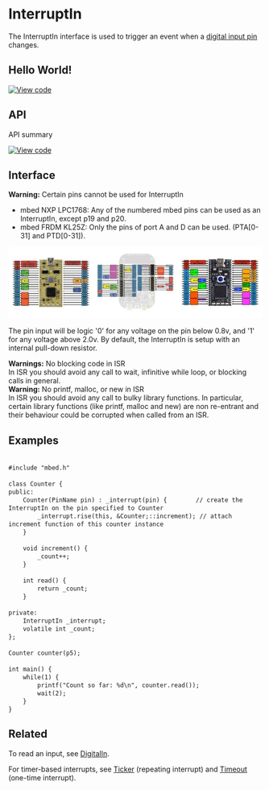 # InterruptIn

The InterruptIn interface is used to trigger an event when a [digital input pin](DigitalIn) changes.

## Hello World!

[![View code](https://www.mbed.com/embed/?url=https://developer.mbed.org/users/mbed_official/code/InterruptIn_HelloWorld/)](https://developer.mbed.org/users/mbed_official/code/InterruptIn_HelloWorld/file/7a20a6aa1f5e/main.cpp) 

## API

API summary

[![View code](https://www.mbed.com/embed/?type=library)](https://developer.mbed.org/users/mbed_official/code/mbed/docs/tip/classmbed_1_1InterruptIn.html) 

## Interface

<span class="warnings">**Warning:** Certain pins cannot be used for InterruptIn
</br>
* mbed NXP LPC1768: Any of the numbered mbed pins can be used as an InterruptIn, except p19 and p20.
* mbed FRDM KL25Z: Only the pins of port A and D can be used. (PTA[0-31] and PTD[0-31]). </div>
</span>

<span class="images">![](../Images/pin_out.jpeg)</span>

The pin input will be logic '0' for any voltage on the pin below 0.8v, and '1' for any voltage above 2.0v. By default, the InterruptIn is setup with an internal pull-down resistor.

<span class="warning">**Warnings:** No blocking code in ISR
</br>In ISR you should avoid any call to wait, infinitive while loop, or blocking calls in general. 
</br>**Warning:** No printf, malloc, or new in ISR
</br>In ISR you should avoid any call to bulky library functions. In particular, certain library functions (like printf, malloc and new) are non re-entrant and their behaviour could be corrupted when called from an ISR.</span>

## Examples

```

#include "mbed.h"

class Counter {
public:
    Counter(PinName pin) : _interrupt(pin) {        // create the InterruptIn on the pin specified to Counter
        _interrupt.rise(this, &Counter;::increment); // attach increment function of this counter instance
    }

    void increment() {
        _count++;
    }

    int read() {
        return _count;
    }

private:
    InterruptIn _interrupt;
    volatile int _count;
};

Counter counter(p5);

int main() {
    while(1) {
        printf("Count so far: %d\n", counter.read());
        wait(2);
    }
}
```

## Related

To read an input, see [DigitalIn](DigitalIn.md).

For timer-based interrupts, see [Ticker](Ticker.md) (repeating interrupt) and [Timeout](Timeout.md) (one-time interrupt).
